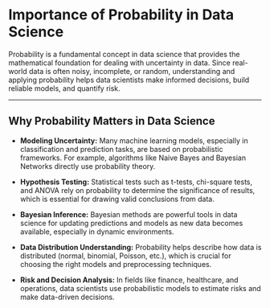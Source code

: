 # Importance of Probability in Data Science

Probability is a fundamental concept in data science that provides the mathematical foundation for dealing with uncertainty in data. Since real-world data is often noisy, incomplete, or random, understanding and applying probability helps data scientists make informed decisions, build reliable models, and quantify risk.


---


## Why Probability Matters in Data Science

- **Modeling Uncertainty:** Many machine learning models, especially in classification and prediction tasks, are based on probabilistic frameworks. For example, algorithms like Naive Bayes and Bayesian Networks directly use probability theory.

- **Hypothesis Testing:** Statistical tests such as t-tests, chi-square tests, and ANOVA rely on probability to determine the significance of results, which is essential for drawing valid conclusions from data.

- **Bayesian Inference:** Bayesian methods are powerful tools in data science for updating predictions and models as new data becomes available, especially in dynamic environments.

- **Data Distribution Understanding:** Probability helps describe how data is distributed (normal, binomial, Poisson, etc.), which is crucial for choosing the right models and preprocessing techniques.

- **Risk and Decision Analysis:** In fields like finance, healthcare, and operations, data scientists use probabilistic models to estimate risks and make data-driven decisions.

